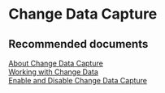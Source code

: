 <properties
	pageTitle="Features/Change Data Capture"
	description="Features/Change Data Capture"
	service="microsoft.sql"
	resource="servers"
	authors="MladjoA"
	displayOrder=""
	selfHelpType="generic"
	supportTopicIds="32594707"
	resourceTags=""
	productPesIds="16259"
	cloudEnvironments="public"
/>

# Change Data Capture

## **Recommended documents**
[About Change Data Capture](https://docs.microsoft.com/en-us/sql/relational-databases/track-changes/about-change-data-capture-sql-server)<br>
[Working with Change Data](https://docs.microsoft.com/en-us/sql/relational-databases/track-changes/work-with-change-data-sql-server)<br>
[Enable and Disable Change Data Capture](https://docs.microsoft.com/en-us/sql/relational-databases/track-changes/enable-and-disable-change-data-capture-sql-server)
